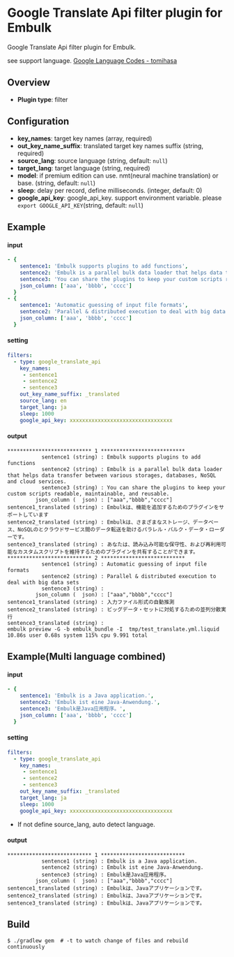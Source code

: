 # Google Translate Api filter plugin for Embulk

Google Translate Api filter plugin for Embulk.

see support language. [Google Language Codes \- tomihasa](https://sites.google.com/site/tomihasa/google-language-codes)

## Overview

* **Plugin type**: filter

## Configuration

- **key_names**: target key names (array, required)
- **out_key_name_suffix**: translated target key names suffix (string, required)
- **source_lang**: source language (string, default: `null`)
- **target_lang**: target language (string, required)
- **model**: if premium edition can use. nmt(neural machine translation) or base. (string, default: `null`)
- **sleep**: delay per record, define milliseconds. (integer, default: 0)
- **google_api_key**: google_api_key. support environment variable. please `export GOOGLE_API_KEY`(string, default: `null`)

## Example

#### input
```yaml
- {
    sentence1: 'Embulk supports plugins to add functions',
    sentence2: 'Embulk is a parallel bulk data loader that helps data transfer between various storages, databases, NoSQL and cloud services.',
    sentence3: 'You can share the plugins to keep your custom scripts readable, maintainable, and reusable.',
    json_column: ['aaa', 'bbbb', 'cccc']
  }
- {
    sentence1: 'Automatic guessing of input file formats',
    sentence2: 'Parallel & distributed execution to deal with big data sets',
    json_column: ['aaa', 'bbbb', 'cccc']
  }

```

#### setting
```yaml
filters:
  - type: google_translate_api
    key_names:
     - sentence1
     - sentence2
     - sentence3
    out_key_name_suffix: _translated
    source_lang: en
    target_lang: ja
    sleep: 1000
    google_api_key: xxxxxxxxxxxxxxxxxxxxxxxxxxxxxxxxx
```

#### output
```
*************************** 1 ***************************
           sentence1 (string) : Embulk supports plugins to add functions
           sentence2 (string) : Embulk is a parallel bulk data loader that helps data transfer between various storages, databases, NoSQL and cloud services.
           sentence3 (string) : You can share the plugins to keep your custom scripts readable, maintainable, and reusable.
         json_column (  json) : ["aaa","bbbb","cccc"]
sentence1_translated (string) : Embulkは、機能を追加するためのプラグインをサポートしています
sentence2_translated (string) : Embulkは、さまざまなストレージ、データベース、NoSQLのとクラウドサービス間のデータ転送を助けるパラレル・バルク・データ・ローダーです。
sentence3_translated (string) : あなたは、読み込み可能な保守性、および再利用可能なカスタムスクリプトを維持するためのプラグインを共有することができます。
*************************** 2 ***************************
           sentence1 (string) : Automatic guessing of input file formats
           sentence2 (string) : Parallel & distributed execution to deal with big data sets
           sentence3 (string) :
         json_column (  json) : ["aaa","bbbb","cccc"]
sentence1_translated (string) : 入力ファイル形式の自動推測
sentence2_translated (string) : ビッグデータ・セットに対処するための並列分散実行
sentence3_translated (string) :
embulk preview -G -b embulk_bundle -I  tmp/test_translate.yml.liquid  10.86s user 0.68s system 115% cpu 9.991 total
```

## Example(Multi language combined)

#### input
```yaml
- {
    sentence1: 'Embulk is a Java application.',
    sentence2: 'Embulk ist eine Java-Anwendung.',
    sentence3: 'Embulk是Java应用程序。',
    json_column: ['aaa', 'bbbb', 'cccc']
  }

```

#### setting
```yaml
filters:
  - type: google_translate_api
    key_names:
     - sentence1
     - sentence2
     - sentence3
    out_key_name_suffix: _translated
    target_lang: ja
    sleep: 1000
    google_api_key: xxxxxxxxxxxxxxxxxxxxxxxxxxxxxxxxx
```

* If not define source_lang, auto detect language.

#### output
```
*************************** 1 ***************************
           sentence1 (string) : Embulk is a Java application.
           sentence2 (string) : Embulk ist eine Java-Anwendung.
           sentence3 (string) : Embulk是Java应用程序。
         json_column (  json) : ["aaa","bbbb","cccc"]
sentence1_translated (string) : Embulkは、Javaアプリケーションです。
sentence2_translated (string) : Embulkは、Javaアプリケーションです。
sentence3_translated (string) : Embulkは、Javaアプリケーションです。
```


## Build

```
$ ./gradlew gem  # -t to watch change of files and rebuild continuously
```
